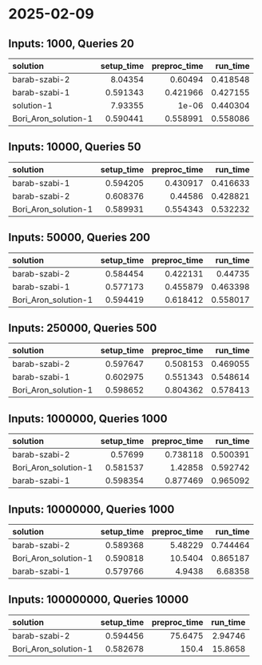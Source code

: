 # 2025-02-09

## Inputs: 1000, Queries 20

| solution             |   setup_time |   preproc_time |   run_time |
|:---------------------|-------------:|---------------:|-----------:|
| barab-szabi-2        |     8.04354  |       0.60494  |   0.418548 |
| barab-szabi-1        |     0.591343 |       0.421966 |   0.427155 |
| solution-1           |     7.93355  |       1e-06    |   0.440304 |
| Bori_Aron_solution-1 |     0.590441 |       0.558991 |   0.558086 |

## Inputs: 10000, Queries 50

| solution             |   setup_time |   preproc_time |   run_time |
|:---------------------|-------------:|---------------:|-----------:|
| barab-szabi-1        |     0.594205 |       0.430917 |   0.416633 |
| barab-szabi-2        |     0.608376 |       0.44586  |   0.428821 |
| Bori_Aron_solution-1 |     0.589931 |       0.554343 |   0.532232 |

## Inputs: 50000, Queries 200

| solution             |   setup_time |   preproc_time |   run_time |
|:---------------------|-------------:|---------------:|-----------:|
| barab-szabi-2        |     0.584454 |       0.422131 |   0.44735  |
| barab-szabi-1        |     0.577173 |       0.455879 |   0.463398 |
| Bori_Aron_solution-1 |     0.594419 |       0.618412 |   0.558017 |

## Inputs: 250000, Queries 500

| solution             |   setup_time |   preproc_time |   run_time |
|:---------------------|-------------:|---------------:|-----------:|
| barab-szabi-2        |     0.597647 |       0.508153 |   0.469055 |
| barab-szabi-1        |     0.602975 |       0.551343 |   0.548614 |
| Bori_Aron_solution-1 |     0.598652 |       0.804362 |   0.578413 |

## Inputs: 1000000, Queries 1000

| solution             |   setup_time |   preproc_time |   run_time |
|:---------------------|-------------:|---------------:|-----------:|
| barab-szabi-2        |     0.57699  |       0.738118 |   0.500391 |
| Bori_Aron_solution-1 |     0.581537 |       1.42858  |   0.592742 |
| barab-szabi-1        |     0.598354 |       0.877469 |   0.965092 |

## Inputs: 10000000, Queries 1000

| solution             |   setup_time |   preproc_time |   run_time |
|:---------------------|-------------:|---------------:|-----------:|
| barab-szabi-2        |     0.589368 |        5.48229 |   0.744464 |
| Bori_Aron_solution-1 |     0.590818 |       10.5404  |   0.865187 |
| barab-szabi-1        |     0.579766 |        4.9438  |   6.68358  |

## Inputs: 100000000, Queries 10000

| solution             |   setup_time |   preproc_time |   run_time |
|:---------------------|-------------:|---------------:|-----------:|
| barab-szabi-2        |     0.594456 |        75.6475 |    2.94746 |
| Bori_Aron_solution-1 |     0.582678 |       150.4    |   15.8658  |